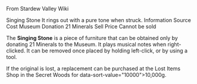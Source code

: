 From Stardew Valley Wiki

Singing Stone It rings out with a pure tone when struck. Information Source Cost Museum Donation 21 Minerals Sell Price Cannot be sold

The **Singing Stone** is a piece of furniture that can be obtained only by donating 21 Minerals to the Museum. It plays musical notes when right-clicked. It can be removed once placed by holding left-click, or by using a tool.

If the original is lost, a replacement can be purchased at the Lost Items Shop in the Secret Woods for data-sort-value="10000"&gt;10,000g.
